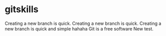 # gitskills
Creating a new branch is quick.
Creating a new branch is quick.
Creating a new branch is quick and simple
hahaha
Git is a free software
New test.